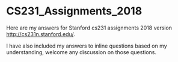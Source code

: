# CS231_Assignments_2018
Here are my answers for Stanford cs231 assignments 2018 version http://cs231n.stanford.edu/.

I have also included my answers to inline questions based on my understanding, welcome any discussion on those questions.
